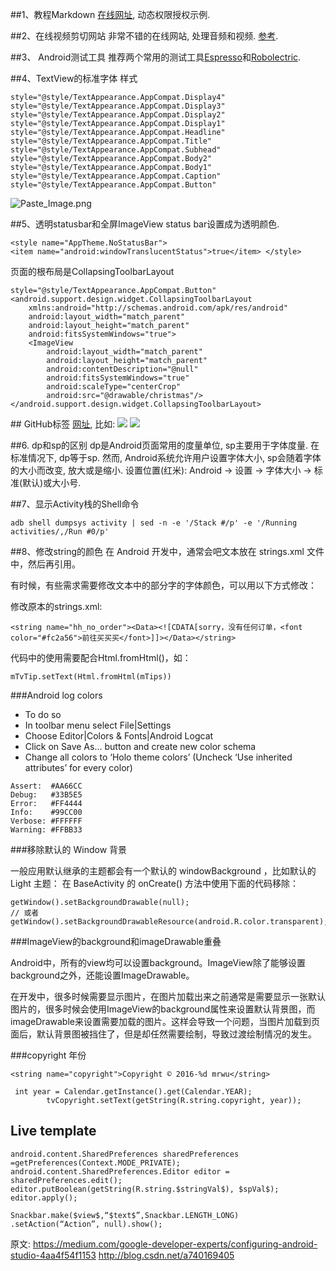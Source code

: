 ##1、教程Markdown
[在线网址](http://mdp.tylingsoft.com/), 动态权限授权示例.

##2、在线视频剪切网站
非常不错的在线网站, 处理音频和视频. [参考](http://online-video-cutter.com/).

##3、 Android测试工具
推荐两个常用的测试工具[Espresso](https://google.github.io/android-testing-support-library/docs/espresso/)和[Robolectric](http://robolectric.org/).

##4、TextView的标准字体
样式
```
style="@style/TextAppearance.AppCompat.Display4"
style="@style/TextAppearance.AppCompat.Display3"
style="@style/TextAppearance.AppCompat.Display2"
style="@style/TextAppearance.AppCompat.Display1"
style="@style/TextAppearance.AppCompat.Headline"
style="@style/TextAppearance.AppCompat.Title"
style="@style/TextAppearance.AppCompat.Subhead"
style="@style/TextAppearance.AppCompat.Body2"
style="@style/TextAppearance.AppCompat.Body1"
style="@style/TextAppearance.AppCompat.Caption"
style="@style/TextAppearance.AppCompat.Button"
```

![Paste_Image.png](http://upload-images.jianshu.io/upload_images/1990324-f542adaf4c372fa3.png?imageMogr2/auto-orient/strip%7CimageView2/2/w/1240)

##5、透明statusbar和全屏ImageView
status bar设置成为透明颜色.
```
<style name="AppTheme.NoStatusBar"> 
<item name="android:windowTranslucentStatus">true</item> </style>
```
页面的根布局是CollapsingToolbarLayout
```
style="@style/TextAppearance.AppCompat.Button"<android.support.design.widget.CollapsingToolbarLayout
    xmlns:android="http://schemas.android.com/apk/res/android"
    android:layout_width="match_parent"
    android:layout_height="match_parent"
    android:fitsSystemWindows="true">
    <ImageView
        android:layout_width="match_parent"
        android:layout_height="match_parent"
        android:contentDescription="@null"
        android:fitsSystemWindows="true"
        android:scaleType="centerCrop"
        android:src="@drawable/christmas"/>
</android.support.design.widget.CollapsingToolbarLayout>
```
## GitHub标签
[网址](http://shields.io/), 比如:
![](https://img.shields.io/badge/platform-Android-green.svg)
![](https://img.shields.io/badge/architecture-Clean%20Architecture-green.svg)

##6. dp和sp的区别
dp是Android页面常用的度量单位, sp主要用于字体度量.
在标准情况下, dp等于sp. 然而, Android系统允许用户设置字体大小, sp会随着字体的大小而改变, 放大或是缩小.
设置位置(红米): Android -> 设置 -> 字体大小 -> 标准(默认)或大小号.

##7、显示Activity栈的Shell命令
```
adb shell dumpsys activity | sed -n -e '/Stack #/p' -e '/Running activities/,/Run #0/p'
```
##8、修改string的颜色
在 Android 开发中，通常会吧文本放在 strings.xml 文件中，然后再引用。

有时候，有些需求需要修改文本中的部分字的字体颜色，可以用以下方式修改：

修改原本的strings.xml:
```
<string name="hh_no_order"><Data><![CDATA[sorry，没有任何订单，<font color="#fc2a56">前往买买买</font>]]></Data></string>
```
代码中的使用需要配合Html.fromHtml()，如：
```
mTvTip.setText(Html.fromHtml(mTips))
```

###Android log colors
- To do so
- In toolbar menu select File|Settings
- Choose Editor|Colors & Fonts|Android Logcat
- Click on Save As… button and create new color schema
- Change all colors to ‘Holo theme colors’ (Uncheck ‘Use inherited attributes’ for every color)

```
Assert:  #AA66CC
Debug:   #33B5E5
Error:   #FF4444
Info:    #99CC00
Verbose: #FFFFFF
Warning: #FFBB33
```
###移除默认的 Window 背景

一般应用默认继承的主题都会有一个默认的 windowBackground ，比如默认的 Light 主题：
在 BaseActivity 的 onCreate() 方法中使用下面的代码移除：
```
getWindow().setBackgroundDrawable(null);
// 或者
getWindow().setBackgroundDrawableResource(android.R.color.transparent);
```

###ImageView的background和imageDrawable重叠 

Android中，所有的view均可以设置background。ImageView除了能够设置background之外，还能设置ImageDrawable。

在开发中，很多时候需要显示图片，在图片加载出来之前通常是需要显示一张默认图片的，很多时候会使用ImageView的background属性来设置默认背景图，而imageDrawable来设置需要加载的图片。这样会导致一个问题，当图片加载到页面后，默认背景图被挡住了，但是却任然需要绘制，导致过渡绘制情况的发生。

###copyright 年份
```
<string name="copyright">Copyright © 2016-%d mrwu</string>

 int year = Calendar.getInstance().get(Calendar.YEAR);
        tvCopyright.setText(getString(R.string.copyright, year));

```

## Live template
 ```
android.content.SharedPreferences sharedPreferences =getPreferences(Context.MODE_PRIVATE);
android.content.SharedPreferences.Editor editor = sharedPreferences.edit();
editor.putBoolean(getString(R.string.$stringVal$), $spVal$);
editor.apply();

Snackbar.make($view$,“$text$”,Snackbar.LENGTH_LONG)
 .setAction(“Action”, null).show();
```

原文:
https://medium.com/google-developer-experts/configuring-android-studio-4aa4f54f1153
http://blog.csdn.net/a740169405
